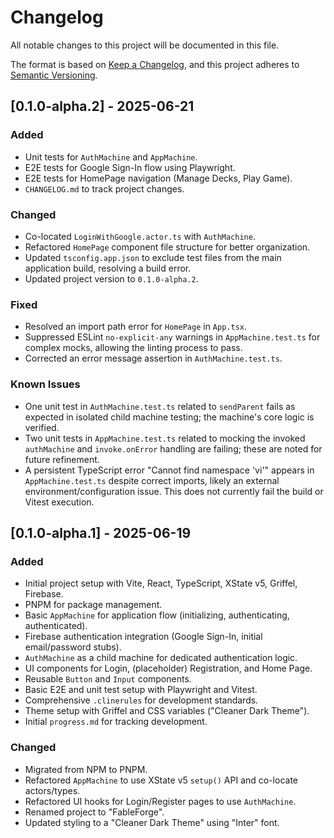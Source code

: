 # Changelog

All notable changes to this project will be documented in this file.

The format is based on [Keep a Changelog](https://keepachangelog.com/en/1.0.0/),
and this project adheres to [Semantic Versioning](https://semver.org/spec/v2.0.0.html).

## [0.1.0-alpha.2] - 2025-06-21

### Added
- Unit tests for `AuthMachine` and `AppMachine`.
- E2E tests for Google Sign-In flow using Playwright.
- E2E tests for HomePage navigation (Manage Decks, Play Game).
- `CHANGELOG.md` to track project changes.

### Changed
- Co-located `LoginWithGoogle.actor.ts` with `AuthMachine`.
- Refactored `HomePage` component file structure for better organization.
- Updated `tsconfig.app.json` to exclude test files from the main application build, resolving a build error.
- Updated project version to `0.1.0-alpha.2`.

### Fixed
- Resolved an import path error for `HomePage` in `App.tsx`.
- Suppressed ESLint `no-explicit-any` warnings in `AppMachine.test.ts` for complex mocks, allowing the linting process to pass.
- Corrected an error message assertion in `AuthMachine.test.ts`.

### Known Issues
- One unit test in `AuthMachine.test.ts` related to `sendParent` fails as expected in isolated child machine testing; the machine's core logic is verified.
- Two unit tests in `AppMachine.test.ts` related to mocking the invoked `authMachine` and `invoke.onError` handling are failing; these are noted for future refinement.
- A persistent TypeScript error "Cannot find namespace 'vi'" appears in `AppMachine.test.ts` despite correct imports, likely an external environment/configuration issue. This does not currently fail the build or Vitest execution.

## [0.1.0-alpha.1] - 2025-06-19

### Added
- Initial project setup with Vite, React, TypeScript, XState v5, Griffel, Firebase.
- PNPM for package management.
- Basic `AppMachine` for application flow (initializing, authenticating, authenticated).
- Firebase authentication integration (Google Sign-In, initial email/password stubs).
- `AuthMachine` as a child machine for dedicated authentication logic.
- UI components for Login, (placeholder) Registration, and Home Page.
- Reusable `Button` and `Input` components.
- Basic E2E and unit test setup with Playwright and Vitest.
- Comprehensive `.clinerules` for development standards.
- Theme setup with Griffel and CSS variables ("Cleaner Dark Theme").
- Initial `progress.md` for tracking development.

### Changed
- Migrated from NPM to PNPM.
- Refactored `AppMachine` to use XState v5 `setup()` API and co-locate actors/types.
- Refactored UI hooks for Login/Register pages to use `AuthMachine`.
- Renamed project to "FableForge".
- Updated styling to a "Cleaner Dark Theme" using "Inter" font.
